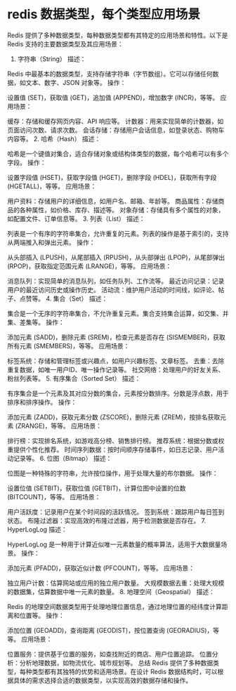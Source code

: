 # redis 数据类型，每个类型应用场景
Redis 提供了多种数据类型，每种数据类型都有其特定的应用场景和特性。以下是 Redis 支持的主要数据类型及其应用场景：

1. 字符串（String）
   描述：

Redis 中最基本的数据类型，支持存储字符串（字节数组）。它可以存储任何数据，如文本、数字、JSON 对象等。
操作：

设置值 (SET)，获取值 (GET)，追加值 (APPEND)，增加数字 (INCR)，等等。
应用场景：

缓存：存储和缓存网页内容、API 响应等。
计数器：用来实现简单的计数器，如页面访问次数、请求次数。
会话存储：存储用户会话信息，如登录状态、购物车内容等。
2. 哈希（Hash）
   描述：

哈希是一个键值对集合，适合存储对象或结构体类型的数据，每个哈希可以有多个字段。
操作：

设置字段值 (HSET)，获取字段值 (HGET)，删除字段 (HDEL)，获取所有字段 (HGETALL)，等等。
应用场景：

用户资料：存储用户的详细信息，如用户名、邮箱、年龄等。
商品属性：存储商品的各种属性，如价格、库存、描述等。
对象存储：存储具有多个属性的对象，如配置文件、订单信息等。
3. 列表（List）
   描述：

列表是一个有序的字符串集合，允许重复的元素。列表的操作是基于索引的，支持从两端推入和弹出元素。
操作：

从头部插入 (LPUSH)，从尾部插入 (RPUSH)，从头部弹出 (LPOP)，从尾部弹出 (RPOP)，获取指定范围元素 (LRANGE)，等等。
应用场景：

消息队列：实现简单的消息队列，如任务队列、工作流等。
最近访问记录：记录用户的最近访问历史或操作历史。
活动流：维护用户活动的时间线，如评论、帖子、点赞等。
4. 集合（Set）
   描述：

集合是一个无序的字符串集合，不允许重复元素。集合支持集合运算，如交集、并集、差集等。
操作：

添加元素 (SADD)，删除元素 (SREM)，检查元素是否存在 (SISMEMBER)，获取所有元素 (SMEMBERS)，等等。
应用场景：

标签系统：存储和管理标签或兴趣点，如用户兴趣标签、文章标签。
去重：去除重复数据，如唯一用户ID、唯一操作记录等。
社交网络：处理用户的好友关系、粉丝列表等。
5. 有序集合（Sorted Set）
   描述：

有序集合是一个元素及其对应分数的集合，元素按分数排序。分数是浮点数，用于排序和排序操作。
操作：

添加元素 (ZADD)，获取元素分数 (ZSCORE)，删除元素 (ZREM)，按排名获取元素 (ZRANGE)，等等。
应用场景：

排行榜：实现排名系统，如游戏高分榜、销售排行榜。
推荐系统：根据分数或权重提供个性化推荐。
时间序列数据：按时间顺序存储事件，如日志记录、用户活动记录等。
6. 位图（Bitmap）
   描述：

位图是一种特殊的字符串，允许按位操作，用于处理大量的布尔数据。
操作：

设置位值 (SETBIT)，获取位值 (GETBIT)，计算位图中设置的位数 (BITCOUNT)，等等。
应用场景：

用户活跃度：记录用户在某个时间段的活跃情况。
签到系统：跟踪用户每日签到状态。
布隆过滤器：实现高效的布隆过滤器，用于检测数据是否存在。
7. HyperLogLog
   描述：

HyperLogLog 是一种用于计算近似唯一元素数量的概率算法，适用于大数据量场景。
操作：

添加元素 (PFADD)，获取近似计数 (PFCOUNT)，等等。
应用场景：

独立用户计数：估算网站或应用的独立用户数量。
大规模数据去重：处理大规模的数据集，估算数据中唯一元素的数量。
8. 地理空间（Geospatial）
   描述：

Redis 的地理空间数据类型用于处理地理位置信息，通过地理位置的经纬度计算距离和位置等。
操作：

添加位置 (GEOADD)，查询距离 (GEODIST)，按位置查询 (GEORADIUS)，等等。
应用场景：

位置服务：提供基于位置的服务，如查找附近的商店、用户位置追踪。
位置分析：分析地理数据，如物流优化、城市规划等。
总结
Redis 提供了多种数据类型，每种类型都有其独特的优势和适用场景。在设计 Redis 数据结构时，可以根据具体的需求选择合适的数据类型，以实现高效的数据存储和操作。